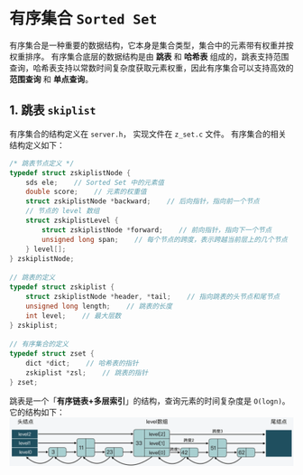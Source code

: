 # 有序集合 `Sorted Set`

有序集合是一种重要的数据结构，它本身是集合类型，集合中的元素带有权重并按权重排序。
有序集合底层的数据结构是由 **跳表** 和 **哈希表** 组成的，跳表支持范围查询，哈希表支持以常数时间复杂度获取元素权重，因此有序集合可以支持高效的 **范围查询** 和 **单点查询**。

## 1. 跳表 `skiplist`

有序集合的结构定义在 `server.h`， 实现文件在 `z_set.c` 文件。
有序集合的相关结构定义如下：

```c
/* 跳表节点定义 */
typedef struct zskiplistNode {	
    sds ele;    // Sorted Set 中的元素值
    double score;    // 元素的权重值
    struct zskiplistNode *backward;    // 后向指针，指向前一个节点
    // 节点的 level 数组
    struct zskiplistLevel {
        struct zskiplistNode *forward;    // 前向指针，指向下一个节点
        unsigned long span;    // 每个节点的跨度，表示跨越当前层上的几个节点
    } level[];
} zskiplistNode;

// 跳表的定义
typedef struct zskiplist {
    struct zskiplistNode *header, *tail;    // 指向跳表的头节点和尾节点
    unsigned long length;    // 跳表的长度
    int level;    // 最大层数
} zskiplist;

// 有序集合的定义
typedef struct zset {
    dict *dict;    // 哈希表的指针
    zskiplist *zsl;    // 跳表的指针
} zset;
```

跳表是一个「**有序链表+多层索引**」的结构，查询元素的时间复杂度是 `O(logn)`。它的结构如下：
![](./pics/skl_1.png)

